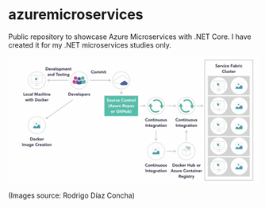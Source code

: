 # azuremicroservices
Public repository to showcase Azure Microservices with .NET Core. I have created it for my .NET microservices studies only.

![alt text](https://github.com/gleniox/azuremicroservices/blob/main/AzMicroservicesWithNetCore.png?raw=true)

(Images source: Rodrigo Díaz Concha)
